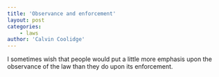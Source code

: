 ```yaml
---
title: 'Observance and enforcement'
layout: post
categories:
    - laws
author: 'Calvin Coolidge'
---
```


I sometimes wish that people would put a little more emphasis upon the observance of the law than they do upon its enforcement.